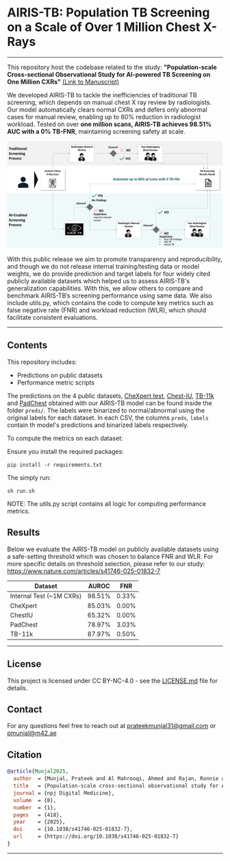 # AIRIS-TB: Population TB Screening on a Scale of Over 1 Million Chest X-Rays
---
This repository host the codebase related to the study: **"Population-scale Cross-sectional Observational Study for AI-powered TB Screening on One Million CXRs"** [(Link to Manuscript)](https://www.nature.com/articles/s41746-025-01832-7)

We developed AIRIS-TB to tackle the inefficiencies of traditional TB screening, which depends on manual chest X ray review by radiologists. Our model automatically clears normal CXRs and defers only abnormal cases for manual review, enabling up to 80% reduction in radiologist workload. Tested on over **one million scans, AIRIS-TB achieves 98.51% AUC with a 0% TB-FNR**, maintaining screening safety at scale.

![AI Enabled Workflow](figs/airis_tb_workflow.png)

With this public release we aim to promote transparency and reproducibility, and though we do not release internal training/testing data or model weights, we do provide prediction and target labels for four widely cited publicly available datasets which helped us to assess AIRIS-TB's generalization capabilities. With this, we allow others to compare and benchmark AIRIS-TB’s screening performance using same data. We also include utils.py, which contains the code to compute key metrics such as false negative rate (FNR) and workload reduction (WLR), which should facilitate consistent evaluations.

---

## Contents

This repository includes:
- Predictions on public datasets
- Performance metric scripts

The predictions on the 4 public datasets, [CheXpert test](https://github.com/rajpurkarlab/cheXpert-test-set-labels), [Chest-IU](https://openi.nlm.nih.gov/faq), [TB-11k](https://arxiv.org/abs/2307.02848) and [PadChest](https://bimcv.cipf.es/bimcv-projects/padchest/) obtained with our AIRIS-TB model can be found inside the folder `preds/`. The labels were binarized to normal/abnormal using the original labels for each dataset. In each CSV, the columns `preds`, `labels` contain th model's predictions and binarized labels respectively. 


To compute the metrics on each dataset:

Ensure you install the required packages:
```
pip install -r requirements.txt
```


The simply run:

```
sh run.sh
```

NOTE: The utils.py script contains all logic for computing performance metrics.

## Results

Below we evaluate the AIRIS-TB model on publicly available datasets using a safe-setting threshold which was chosen to balance FNR and WLR. For more specific details on threshold selection, please refer to our study: https://www.nature.com/articles/s41746-025-01832-7

| Dataset      | AUROC  | FNR |
|--------------|--------|-----|
| Internal Test (~1M CXRs) | 98.51% |0.33%|
| CheXpert     | 85.03% |0.00%| 
| ChestIU      | 65.32% |0.00%| 
| PadChest     | 78.97% |3.03%|
| TB-11k       | 87.97% |0.50%|  

---

## License
This project is licensed under CC BY-NC-4.0 - see the [LICENSE.md](LICENSE.md) file for details.

## Contact

For any questions feel free to reach out at prateekmunjal31@gmail.com  or pmunjal@m42.ae

## Citation

```bibtex
@article{Munjal2025,
  author  = {Munjal, Prateek and Al Mahrooqi, Ahmed and Rajan, Ronnie and Jeremijenko, Andrew and Ahmad, Iftikhar and Akhtar, Muhammad Imran and Pimentel, Marco A. F. and Khan, Shadab},
  title   = {Population‑scale cross‑sectional observational study for AI‑powered TB screening on one million CXRs},
  journal = {npj Digital Medicine},
  volume  = {8},
  number  = {1},
  pages   = {418},
  year    = {2025},
  doi     = {10.1038/s41746-025-01832-7},
  url     = {https://doi.org/10.1038/s41746-025-01832-7}
}
```

---